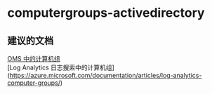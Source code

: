 
<properties
    pageTitle="computergroups-activedirectory"
    description="与计算机组 active directory 相关的问题"
    service="microsoft.operationalinsights"
    resource="operationalinsightsaccounts"
    authors="adoylemsft"
    displayorder=""
    selfHelpType="generic"
    supportTopicIds="32536512"
    resourceTags=""
    productPesIds="15725"
    cloudEnvironments="public, Blackforest, Fairfax"
/>


# computergroups-activedirectory


## **建议的文档**
[OMS 中的计算机组](https://blogs.technet.microsoft.com/msoms/2016/04/04/computer-groups-in-oms/) <br>
[Log Analytics 日志搜索中的计算机组] (https://azure.microsoft.com/documentation/articles/log-analytics-computer-groups/)


<!--HONumber=Oct16_HO5-->


